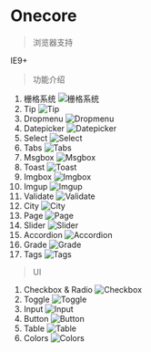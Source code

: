 # Onecore

> 浏览器支持

IE9+

> 功能介绍


1. 栅格系统
![栅格系统](./mdimg/1.png)
2. Tip
![Tip](./mdimg/2.png)
3. Dropmenu
![Dropmenu](./mdimg/3.png)
4. Datepicker
![Datepicker](./mdimg/4.png)
5. Select
![Select](./mdimg/5.png)
6. Tabs
![Tabs](./mdimg/6.png)
7. Msgbox
![Msgbox](./mdimg/7.png)
8. Toast
![Toast](./mdimg/8.png)
9. Imgbox
![Imgbox](./mdimg/9.png)
10. Imgup
![Imgup](./mdimg/10.png)
11. Validate
![Validate](./mdimg/11.png)
12. City
![City](./mdimg/12.png)
13. Page
![Page](./mdimg/13.png)
14. Slider
![Slider](./mdimg/14.png)
15. Accordion
![Accordion](./mdimg/15.png)
16. Grade
![Grade](./mdimg/16.png)
17. Tags
![Tags](./mdimg/17.png)

> UI

1. Checkbox & Radio
![Checkbox](./mdimg/18.png)
2. Toggle
![Toggle](./mdimg/19.png)
3. Input
![Input](./mdimg/20.png)
4. Button
![Button](./mdimg/21.png)
5. Table
![Table](./mdimg/22.png)
6. Colors
![Colors](./mdimg/23.png)
